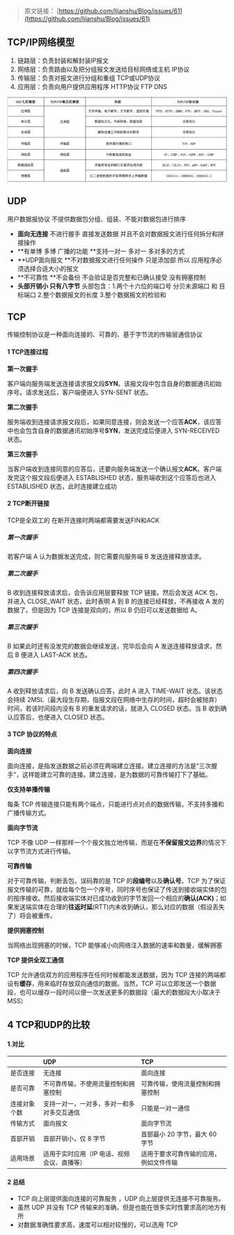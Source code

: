 > 原文链接： [https://github.com/ljianshu/Blog/issues/61](https://github.com/ljianshu/Blog/issues/61)

## TCP/IP网络模型

1. 链路层：负责封装和解封装IP报文
2. 网络层：负责路由以及把分组报文发送给目标网络或主机 IP协议
3. 传输层：负责对报文进行分组和重组  TCP或UDP协议
4. 应用层：负责向用户提供应用程序 HTTP协议 FTP DNS

![](/assets/68747470733a2f2f757365722d676f6c642d63646e2e786974752e696f2f323031392f322f32342f313639316666373630636361313062333f773d3130333326683d34303026663d706e6726733d3236373139.png)

## UDP

用户数据报协议 不提供数据包分组、组装、不能对数据包进行排序

* **面向无连接** 不进行握手 直接发送数据 并且不会对数据报文进行任何拆分和拼接操作
* **有单博 多博 广播的功能 **支持一对一 多对一 多对多的方式
* **UDP面向报文 **不对数据报文进行任何操作 只是添加部 所以 应用程序必须选择合适大小的报文
* **不可靠性 **不会备份 不会验证是否完整和已确认接受 没有拥塞控制
* **头部开销小 只有八字节** 头部包含：1.两个十六位的端口号 分贝未源端口 和 目标端口 2.整个数据报文的长度 3.整个数据报文的检验和 

## TCP

传输控制协议是一种面向连接的、可靠的、基于字节流的传输层通信协议

#### 1 TCP连接过程

**第一次握手**

客户端向服务端发送连接请求报文段**SYN**。该报文段中包含自身的数据通讯初始序号。请求发送后，客户端便进入 SYN-SENT 状态。

**第二次握手**

服务端收到连接请求报文段后，如果同意连接，则会发送一个应答**ACK**，该应答中也会包含自身的数据通讯初始序号**SYN**，发送完成后便进入 SYN-RECEIVED 状态。

**第三次握手**

当客户端收到连接同意的应答后，还要向服务端发送一个确认报文**ACK**。客户端发完这个报文段后便进入 ESTABLISHED 状态，服务端收到这个应答后也进入 ESTABLISHED 状态，此时连接建立成功

#### 2 TCP断开链接

TCP是全双工的 在断开连接时两端都需要发送FIN和ACK

##### **第一次握手**

若客户端 A 认为数据发送完成，则它需要向服务端 B 发送连接释放请求。

##### **第二次握手**

B 收到连接释放请求后，会告诉应用层要释放 TCP 链接。然后会发送 ACK 包，并进入 CLOSE\_WAIT 状态，此时表明 A 到 B 的连接已经释放，不再接收 A 发的数据了。但是因为 TCP 连接是双向的，所以 B 仍旧可以发送数据给 A。

##### **第三次握手**

B 如果此时还有没发完的数据会继续发送，完毕后会向 A 发送连接释放请求，然后 B 便进入 LAST-ACK 状态。

##### **第四次握手**

A 收到释放请求后，向 B 发送确认应答，此时 A 进入 TIME-WAIT 状态。该状态会持续 2MSL（最大段生存期，指报文段在网络中生存的时间，超时会被抛弃） 时间，若该时间段内没有 B 的重发请求的话，就进入 CLOSED 状态。当 B 收到确认应答后，也便进入 CLOSED 状态。

#### 3 TCP 协议的特点

**面向连接**

面向连接，是指发送数据之前必须在两端建立连接。建立连接的方法是“三次握手”，这样能建立可靠的连接。建立连接，是为数据的可靠传输打下了基础。

**仅支持单播传输**

每条 TCP 传输连接只能有两个端点，只能进行点对点的数据传输，不支持多播和广播传输方式。

**面向字节流**

TCP 不像 UDP 一样那样一个个报文独立地传输，而是在**不保留报文边界**的情况下以字节流方式进行传输。

**可靠传输**

对于可靠传输，判断丢包，误码靠的是 TCP 的**段编号**以及**确认号**。TCP 为了保证报文传输的可靠，就给每个包一个序号，同时序号也保证了传送到接收端实体的包的按序接收。然后接收端实体对已成功收到的字节发回一个相应的**确认\(ACK\)**；如果发送端实体在合理的**往返时延**\(RTT\)内未收到确认，那么对应的数据（假设丢失了）将会被重传。

**提供拥塞控制**

当网络出现拥塞的时候，TCP 能够减小向网络注入数据的速率和数量，缓解拥塞

**TCP 提供全双工通信**

TCP 允许通信双方的应用程序在任何时候都能发送数据，因为 TCP 连接的两端都设有**缓存**，用来临时存放双向通信的数据。当然，TCP 可以立即发送一个数据段，也可以缓存一段时间以便一次发送更多的数据段（最大的数据段大小取决于 MSS）

## 4 TCP和UDP的比较

#### 1.对比

|  | UDP | TCP |
| :--- | :--- | :--- |
| 是否连接 | 无连接 | 面向连接 |
| 是否可靠 | 不可靠传输，不使用流量控制和拥塞控制 | 可靠传输，使用流量控制和拥塞控制 |
| 连接对象个数 | 支持一对一，一对多，多对一和多对多交互通信 | 只能是一对一通信 |
| 传输方式 | 面向报文 | 面向字节流 |
| 首部开销 | 首部开销小，仅 8 字节 | 首部最小 20 字节，最大 60 字节 |
| 适用场景 | 适用于实时应用（IP 电话、视频会议、直播等） | 适用于要求可靠传输的应用，例如文件传输 |

#### 2 总结

* TCP 向上层提供面向连接的可靠服务 ，UDP 向上层提供无连接不可靠服务。
* 虽然 UDP 并没有 TCP 传输来的准确，但是也能在很多实时性要求高的地方有所
* 对数据准确性要求高，速度可以相对较慢的，可以选用 TCP



